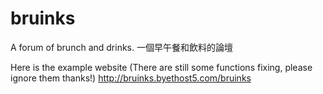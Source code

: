 # bruinks
A forum of brunch and drinks. 一個早午餐和飲料的論壇

Here is the example website (There are still some functions fixing, please ignore them thanks!)
http://bruinks.byethost5.com/bruinks
